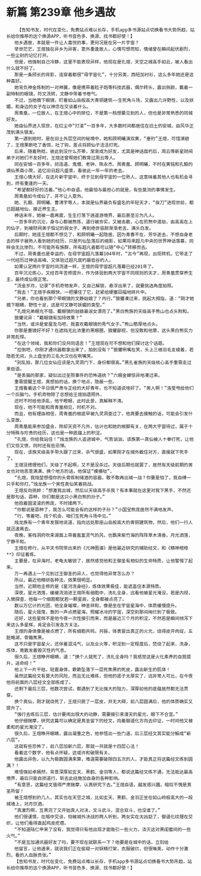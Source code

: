# 新篇 第239章 他乡遇故
        【告知书友，时代在变化，免费站点难以长存，手机app多书源站点切换看书大势所趋，站长给你推荐的这个换源APP，听书音色多、换源、找书都好使！】
       他乡遇故，本就是一件让人喜悦的事，更何况是在另一片宇宙？
       举世茫茫，王煊独在异乡为异客，意外重逢故人，心情可想而知，情绪曾在瞬间起伏剧烈，一些尘封的记忆打开。
       但是，他强制自己冷静，这里不能表现异样，他现在是孔煊，天空之城高手如云，被人看出什么就不好了。
       那是一条颀长的背影，连穿着都很“母宇宙化”，十分另类，西短加衬衫，这么多年她还是这种喜好。
       她背负神金炼制的一对神翼，像是携带着粒子炮等科技武器，偶尔转头，露出侧颜，戴着一副特制的眼镜，符文流转，文静中带着书卷气。
       不过，当她摘下眼镜，盯着如山岳般高大青铜建筑——生死角斗场，又露出几许野性，以及妖媚，和身边的女子在以神念在交谈着什么。
       周青凰，一位故人，在王煊心中的排位，不是第一档想要见到的人，但也是非常熟悉的同城好友。
       她由仙界进入现世，在红尘中“打滚”一百多年，大多数时间都居住在旧土的安城，由风华正茂到满头银发。
       第一遇到她时，是在旧土外层空间的秘境中，她和顾明曦演双黄，“垂钓”王煊，可惜演砸了，王煊果断吃了香饵，吐了钩，差点将顾仙子活活打死。
       后来，随着熟稔，彼此到没什么芥蒂，渐渐成为好友，尤其是神话腐朽后，周云等新星财阀弟子对她们不友好时，王煊还曾帮她们教育过周云等人。
       同在安城一百多年，祁连道、鬼僧、老钟、陈永杰、周青凰、顾明曦，不时在黄铭和孔毅的谪仙茶斋小聚，追忆旧日超凡盛景，看彼此一年一年的老去。
       王煊心情大好，在这片新宇宙中，终于见到母宇宙的一位熟人，这意味着其他人也有机会寻到，终有重逢的一天。
       “希望都好好的活着。”他心中自语，他最怕与最担心的就是，有些莫测的事情发生。
       周青凰如今成仙了，并不让人意外。
       她、孔毅、顾明曦、曹清宇等人，本就是仙界最负有盛名的年轻天才，“挨刀”进现世前，都已超越地仙，接近养生主。
       神话末年，她被一震再震，生生打落下逍遥游境界，最后甚至沦为凡人。
       一百多年的沉沦，身与心都被熬炼，道行被夯实，又被击散，心在煎熬中渡劫，由高高在上的仙子，到被财阀弟子惦记的弱女子，再到绝世容颜渐渐老去，满头白发。
       后期时，她连王煊都不想见了，和顾明曦一起隐居，因为青春不在，芳华逝去，不想自身老去的样子被熟人看到她的经历，只是列仙坠落后的缩影，如果将来超凡中央的世界神话落幕，同样会无比惨烈，不可能所有族群，所有超凡者都可以随“中心”转移而去。
       不过，周青凰也是幸运的，在母宇宙超凡落幕104年时，“古今”再现，出现转机，它带走了一代经历过神话高峰、又体验过超凡腐朽最低谷的人。
       如果认定两片宇宙时间流速一样，王煊的母宇宙超凡落幕已经201年了。
       百年沉沦炼心，又经百年苦修提升，作为体验到两大宇宙不同规则的天才，周青凰贯穿养生主，最终成仙很正常。
       “流金岁月，记录”手机奇物发声，又自己解锁，悬浮出来了，就要挑选角度拍照。
       “我去！”王煊手疾眼快，一把攥住了它，赶紧给硬塞回福地碎片中。
       “兄弟，你也看到那个带眼镜的文静姑娘了？内行。”狼獾凑过来，挑起大拇指，道：“刚才她摘下眼睛，野性十足，这是可文静可妖媚的类型。”
       “孔煊兄弟眼光不错，戴眼镜的姑娘最淑女漂亮了。”黑白熊族的天级高手熊山也点头附和。
       狼獾诧异：“戴眼镜有加持效果？”
       “当然，或许是爱屋及乌吧，我喜欢戴眼镜的秀气女子。”熊山憨厚地点头。
       你那是墨镜好不好？在遮挡无比浓重的黑眼圈，狼獾鄙视，但没敢和他犟，这头黑白熊实力非常彪悍。
       “在这个领域，我和你们没共同语言！”王煊现在可不想和他们探讨这个话题。
       “拉倒吧，你刚才通讯器都拿出来了，拍到没有？”狼獾咧嘴在笑，头上三根羽毛支棱着，若隐若无间，头上盘坐的三名大汉也在咧嘴笑。
       “别乱拍，那几位女仙应该是九灵洞门下，身份都很高。”黑孔雀族的天级核心高手重霄走过来低语。
       “是丢猫的那家，疑似出过圣殒事件的恐怖道统？”六眼金蝉惊异地凑过来。
       重霄提醒王煊，真想拍的话，换个地点，隐蔽一些。
       王煊看着这个平日很严肃与正经的大好青年，也不知道说啥好了。“男人啊！”洛莹甩给他们一个后脑勺。手机奇物除了总想给王煊拍遗照外，
       还时不时给他添乱，他干瞪眼，此时此景，真解释不清。
       现在，他不可能和周青凰相见，时机不对。
       而且，他有理由相信，周青凰的根底早被九灵洞查过了，他真要去接触的话，可能会引发什么变故。
       周青凰能来参加盛会，除却天资不凡外，估计也和她的根脚有关，在两大宇宙待过，属于十分特殊与珍贵的经历，这也是一种底蕴上的积淀。
       “孔煊，你给我站住！”烛龙族的人追进城中，气势汹汹，该族第一真仙被人十拳打死，让他们又惊又愤，同时还有些忌惮。
       现在，该族天级高手带头跟了过来，杀气很盛，如果刚才在城外截住对方，直接就下死手了。
       王煊没搭理他们，天级了不起啊，又不是没杀过。天级后期也就罢了，居然有天级前期的男女也对他恶意满满，换个地方的话，他保证“摸摸哒”，
       “孔煊，我烛堃想借你的头骨炼制储酒的容器，敢不敢再出城一战？你要是怕了，我自缚一只手和你打。”烛龙族一个男性真仙笑着挑战。
       王煊反向挑衅：“想激我出城，然后以天级高手杀我？有本事就在这里对我下黑手，不然还是那句话，孬种，你们都是这只小黑白熊的孙子。”
       他抱着圆滚滚的熊庞，不时揉两下。
       “你都说是孬种了，我怎么可能会有的这样的子孙？”小国宝熊庞居然不满地发声。
       “行，等着吧，找个机会，咱们生死角斗场中见。”
       烛龙族有一个青年发狠地说道，指向远处那座山岳般高大的青铜建筑物，然后，他们一行人就迅速离去。
       夜晚，客栈洞府吹来湖面上带着氤氲灵气的风，也飘来紫竹海的阵阵草木清香，月光洒落，宁静平和。
       王煊在修行，从平天书院带出来的《元神图谱》是他最近研究的辅助经文，和《精神棺椁**》印证着练。
       主要是，在异海时，老龟太敏锐了，居然感觉他和王御圣有相似的生命特质，让他警惕了起来。
       万一再遇上一个见到过王御圣的异人，也觉得他异常怎么办？
       所以，最近他精研各种法，效果很明显。
       当然，近期他主修的是《星河洗身经》，炼体效果极佳，能遮盖住本源特质。
       深夜，星光洒落，缓缓流淌进王煊所有细胞中，洗礼全身，远看他被星光淹没，若是内视，入微探查，他每一个细胞都犹若一颗星辰，全身都被点亮了。
       数以万亿计的光团，他全身璀璨，神圣祥和，像是坐在宇宙星海中，体质缓慢提升。
       随后，星火摇曳，轰的一声点燃星海，照耀冰冷的宇宙，深空刹那间绚烂到了极致。
       还好，这些星辉不是他今夜一次性接引而来，而是最近三个月的积淀，不然若是瞬间倾泻下来这么多星辉，肯定会引发各方关注。
       王煊的身体像是被点燃了，所有细胞共鸣，共振，体表冒出真正的火光，烧得皮开肉绽，五脏略湖，骨骼焦黑。
       这不只是宇宙星火，还伴着混沌气，以及业火等，积淀到一定程度后，焚烧了起来，洗身，炼体，竟散发着毁灭性的气息。
       很久后，王煊睁开眼睛，道：“换个人就死了，洗礼全身吗？我感觉这是火化素养的自我提升，送命经！”
       他上下一片干枯，轻震身体，簌簌坠落下一层死焦黑的死皮，露出新生的肌体！
       虽然这篇经文有莫大的风险，而且无比难练，但他的底子太厚实了，远非常人可比，在今夜他将前面的八层经文全部练成了。
       还剩下最后三层，他数次尝试，都遇到了无比强大的阻力，深厚如他的底蕴居然都无法贯穿。
       换个真仙，刚才就烧死了，王煊只脱了一层皮，并无大碍，前八层圆满后，他的体质确实又提升了。
       “强行去练后三层，估计要闹出很大的动静，需要接引来漫天的星光，眼下不合宜。”
       他仔细揣摩，研究这篇可以确定是真圣留下的经文，向着御道化方向去印证，一时间他又被柔和的星光淹没了。
       很久后，王煊睁开眼睛，露出凝重之色，他参悟出一些门道，后三层经文其实能分解成“新六层”。
       这就有些恐怖了，前八层加新六层，那就一共就是十四层心法！
       看着这个数字，他有点怀疑，这或许和破限有关。
       他露出异色，以九为极数圆满来算，难道需要破限四五次的人，才能真正将这篇经文练到圆满？！
       难怪强如卓嫣然，背景深厚如玄天、黑鹤、金羽等人，都说这篇经文练不通，无法抵达最高境界，最后只能自损道行，斩去此经施加自身的各种影响。
       “有意思，这篇经文值得严肃揣摩，认真研究下去。”王煊自语，越发感兴趣，暗叹不愧是真圣所留！
       被王煊想到的几人，其实也在天空之城，比如玄天、黑鹤、金羽正坐在如山岭般高大的一段城墙上，对月饮酒。
       “真激烈啊，互黑完了又开始真人对决，文斗武斗，混合双斗，也没谁了。”
       他们很谨慎，在暗中交谈，怕被城外决战的两人听到，两女实在太凶勐了，御道化纹理在交织，让他们看得直起鸡皮疙瘩。
       “不知道陆仁甲来了没有，我觉得只有他出现才能吸引一些火力，浇灭这对黑闺蜜间的一些火气。”
       “不是互加通讯器好友了吗，要不现在就联系一下？他要是在城中的话，立刻给
       他留言，让他速来，就说我们正在偷窥一对妖精打架，衣服破烂，但很唯美，动作十分激烈，看的人血脉贲张。”
       【告知书友，时代在变化，免费站点难以长存，手机app多书源站点切换看书大势所趋，站长给你推荐的这个换源APP，听书音色多、换源、找书都好使！】
